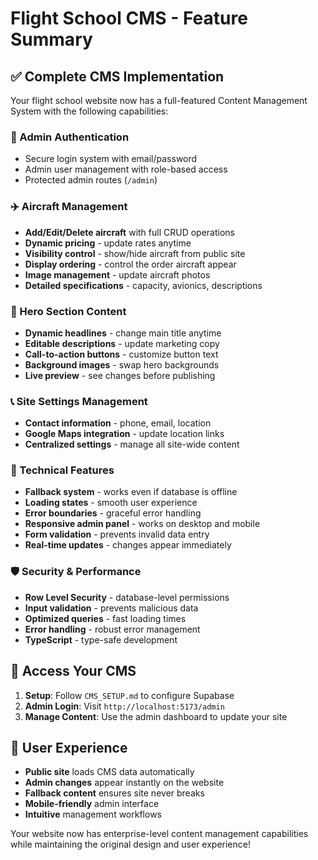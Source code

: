 # Flight School CMS - Feature Summary

## ✅ Complete CMS Implementation

Your flight school website now has a full-featured Content Management System with the following capabilities:

### 🔐 Admin Authentication
- Secure login system with email/password
- Admin user management with role-based access
- Protected admin routes (`/admin`)

### ✈️ Aircraft Management
- **Add/Edit/Delete aircraft** with full CRUD operations
- **Dynamic pricing** - update rates anytime
- **Visibility control** - show/hide aircraft from public site
- **Display ordering** - control the order aircraft appear
- **Image management** - update aircraft photos
- **Detailed specifications** - capacity, avionics, descriptions

### 🎨 Hero Section Content
- **Dynamic headlines** - change main title anytime
- **Editable descriptions** - update marketing copy
- **Call-to-action buttons** - customize button text
- **Background images** - swap hero backgrounds
- **Live preview** - see changes before publishing

### 📞 Site Settings Management  
- **Contact information** - phone, email, location
- **Google Maps integration** - update location links
- **Centralized settings** - manage all site-wide content

### 🚀 Technical Features
- **Fallback system** - works even if database is offline
- **Loading states** - smooth user experience
- **Error boundaries** - graceful error handling
- **Responsive admin panel** - works on desktop and mobile
- **Form validation** - prevents invalid data entry
- **Real-time updates** - changes appear immediately

### 🛡️ Security & Performance
- **Row Level Security** - database-level permissions
- **Input validation** - prevents malicious data
- **Optimized queries** - fast loading times  
- **Error handling** - robust error management
- **TypeScript** - type-safe development

## 🎯 Access Your CMS

1. **Setup**: Follow `CMS_SETUP.md` to configure Supabase
2. **Admin Login**: Visit `http://localhost:5173/admin`
3. **Manage Content**: Use the admin dashboard to update your site

## 📱 User Experience

- **Public site** loads CMS data automatically
- **Admin changes** appear instantly on the website
- **Fallback content** ensures site never breaks
- **Mobile-friendly** admin interface
- **Intuitive** management workflows

Your website now has enterprise-level content management capabilities while maintaining the original design and user experience!